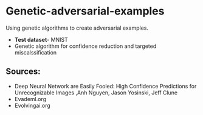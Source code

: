 # Genetic-adversarial-examples

Using genetic algorithms to create adversarial examples.
* **Test dataset**- MNIST
* Genetic algorithm for confidence reduction and targeted miscalssification 

## Sources:
* Deep Neural Network are Easily Fooled: High Confidence Predictions for Unrecognizable Images ,Anh Nguyen, Jason Yosinski, Jeff Clune 
* Evademl.org
* Evolvingai.org

